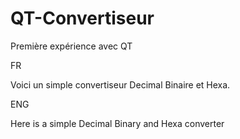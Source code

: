 # QT-Convertiseur
Première expérience avec QT 

FR

Voici un simple convertiseur Decimal Binaire et Hexa.

ENG

Here is a simple Decimal Binary and Hexa converter
